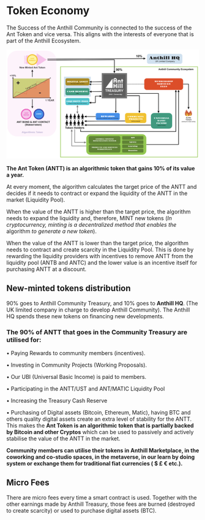 # Token Economy

The Success of the Anthill Community is connected to the success of the Ant Token and vice versa. This aligns with the interests of everyone that is part of the Anthill Ecosystem.

![click to enlarge](<.gitbook/assets/Anthill Token Economy (2).png>)

**The Ant Token (ANTT) is an algorithmic token that gains 10% of its value a year.**

At every moment, the algorithm calculates the target price of the ANTT and decides if it needs to contract or expand the liquidity of the ANTT in the market (Liquidity Pool).

When the value of the ANTT is higher than the target price, the algorithm needs to expand the liquidity and, therefore, MINT new tokens (_In cryptocurrency, minting is a decentralized method that enables the_ algorithm _to generate a new token_).

When the value of the ANTT is lower than the target price, the algorithm needs to contract and create scarcity in the Liquidity Pool. This is done by rewarding the liquidity providers with incentives to remove ANTT from the liquidity pool (ANTB and ANTC) and the lower value is an incentive itself for purchasing ANTT at a discount.

## New-minted tokens distribution&#x20;

90% goes to Anthill Community Treasury, and 10% goes to **Anthill HQ**. (The UK limited company in charge to develop Anthill Community). The Anthill HQ spends these new tokens on financing new developments.

### **The 90% of ANTT that goes in the Community Treasury are utilised for:**

• Paying Rewards to community members (incentives).

• Investing in Community Projects (Working Proposals).

• Our UBI (Universal Basic Income) is paid to members.

• Participating in the ANTT/UST and ANT/MATIC Liquidity Pool

• Increasing the Treasury Cash Reserve

• Purchasing of Digital assets (Bitcoin, Ethereum, Matic), having BTC and others quality digital assets create an extra level of stability for the ANTT. This makes the **Ant Token is an algorithmic token that is partially backed by Bitcoin and other Cryptos** which can be used to passively and actively stabilise the value of the ANTT in the market.

**Community members can utilise their tokens in Anthill Marketplace, in the coworking and co-studio spaces, in the metaverse, in our learn by doing system or exchange them for traditional fiat currencies ( $ £ € etc.).**

## Micro Fees

There are micro fees every time a smart contract is used. Together with the other earnings made by Anthill Treasury, those fees are burned (destroyed to create scarcity) or used to purchase digital assets (BTC).

